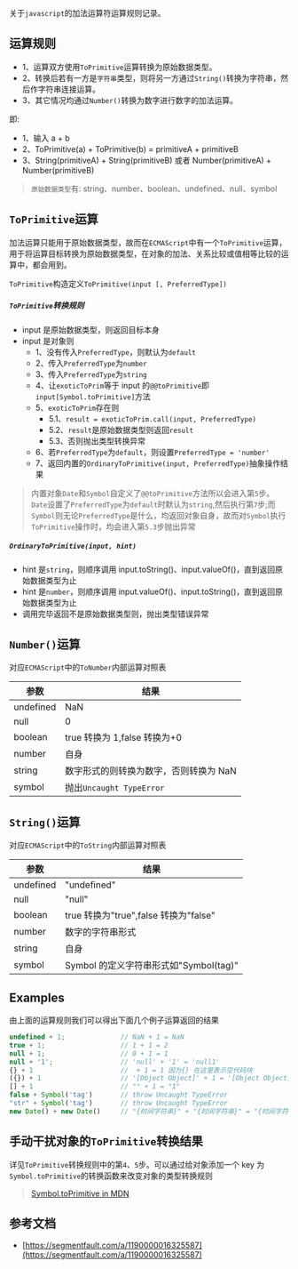 [tag]: #(加法运算符,javascript,js,ToPrimitive,Symbol.toPrimitive)
[preview]: #(start)

关于`javascript`的加法运算符运算规则记录。

[preview]: #(end)

## 运算规则

- 1、运算双方使用`ToPrimitive`运算转换为原始数据类型。
- 2、转换后若有一方是`字符串`类型，则将另一方通过`String()`转换为字符串，然后作字符串连接运算。
- 3、其它情况均通过`Number()`转换为数字进行数字的加法运算。

即:

- 1、输入 a + b
- 2、ToPrimitive(a) + ToPrimitive(b) = primitiveA + primitiveB
- 3、String(primitiveA) + String(primitiveB) 或者 Number(primitiveA) + Number(primitiveB)

> `原始数据类型`有: string、number、boolean、undefined、null、symbol

## `ToPrimitive`运算

加法运算只能用于原始数据类型，故而在`ECMAScript`中有一个`ToPrimitive`运算，用于将运算目标转换为原始数据类型，在对象的加法、关系比较或值相等比较的运算中，都会用到。

`ToPrimitive`构造定义`ToPrimitive(input [, PreferredType])`

##### `ToPrimitive`转换规则

- input 是原始数据类型，则返回目标本身
- input 是对象则
  - 1、没有传入`PreferredType`，则默认为`default`
  - 2、传入`PreferredType`为`number`
  - 3、传入`PreferredType`为`string`
  - 4、让`exoticToPrim`等于 input 的`@@toPrimitive`即`input[Symbol.toPrimitive]`方法
  - 5、`exoticToPrim`存在则
    - 5.1、`result = exoticToPrim.call(input, PreferredType)`
    - 5.2、`result`是原始数据类型则返回`result`
    - 5.3、否则抛出类型转换异常
  - 6、若`PreferredType`为`default`，则设置`PreferredType = 'number'`
  - 7、返回内置的`OrdinaryToPrimitive(input, PreferredType)`抽象操作结果

> 内置对象`Date`和`Symbol`自定义了`@@toPrimitive`方法所以会进入第`5`步。`Date`设置了`PreferredType`为`default`时默认为`string`,然后执行第`7`步;而`Symbol`则无论`PreferredType`是什么，均返回对象自身，故而对`Symbol`执行`ToPrimitive`操作时，均会进入第`5.3`步抛出异常

##### `OrdinaryToPrimitive(input, hint)`

- hint 是`string`，则顺序调用 input.toString()、input.valueOf()，直到返回原始数据类型为止
- hint 是`number`，则顺序调用 input.valueOf()、input.toString()，直到返回原始数据类型为止
- 调用完毕返回不是原始数据类型则，抛出类型错误异常

## `Number()`运算

对应`ECMAScript`中的`ToNumber`内部运算对照表

| 参数      | 结果                                   |
| --------- | -------------------------------------- |
| undefined | NaN                                    |
| null      | 0                                      |
| boolean   | true 转换为 1,false 转换为+0           |
| number    | 自身                                   |
| string    | 数字形式的则转换为数字，否则转换为 NaN |
| symbol    | 抛出`Uncaught TypeError`               |

## `String()`运算

对应`ECMAScript`中的`ToString`内部运算对照表

| 参数      | 结果                                   |
| --------- | -------------------------------------- |
| undefined | "undefined"                            |
| null      | "null"                                 |
| boolean   | true 转换为"true",false 转换为"false"  |
| number    | 数字的字符串形式                       |
| string    | 自身                                   |
| symbol    | Symbol 的定义字符串形式如"Symbol(tag)" |

## Examples

由上面的运算规则我们可以得出下面几个例子运算返回的结果

```typescript
undefined + 1;              // NaN + 1 = NaN
true + 1;                   // 1 + 1 = 2
null + 1;                   // 0 + 1 = 1
null + '1';                 // 'null' + '1' = 'null1'
{} + 1                      //  + 1 = 1 因为{} 在这里表示空代码块
({}) + 1                    // '[Object Object]' + 1 = '[Object Object]1'
[] + 1                      // "" + 1 = "1"
false + Symbol('tag')       // throw Uncaught TypeError
"str" + Symbol('tag')       // throw Uncaught TypeError
new Date() + new Date()     // "{时间字符串}" + "{时间字符串}" = "{时间字符串}{时间字符串}"
```

## 手动干扰对象的`ToPrimitive`转换结果

详见`ToPrimitive`转换规则中的第`4`、`5`步。可以通过给对象添加一个 key 为`Symbol.toPrimitive`的转换函数来改变对象的类型转换规则

> [Symbol.toPrimitive in MDN](https://developer.mozilla.org/zh-CN/docs/Web/JavaScript/Reference/Global_Objects/Symbol/toPrimitive)

## 参考文档

- [https://segmentfault.com/a/1190000016325587](https://segmentfault.com/a/1190000016325587)
